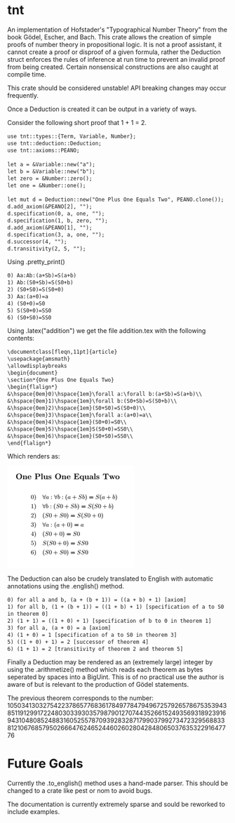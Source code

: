 # tnt
An implementation of Hofstader's "Typographical Number Theory" from the book Gödel, Escher, and Bach. This crate allows the creation of simple proofs of number theory in propositional logic. It is not a proof assistant, it cannot create a proof or disproof of a given formula, rather the Deduction struct enforces the rules of inference at run time to prevent an invalid proof from being created. Certain nonsensical constructions are also caught at compile time.

This crate should be considered unstable! API breaking changes may occur frequently.

Once a Deduction is created it can be output in a variety of ways.

Consider the following short proof that 1 + 1 = 2.

```
use tnt::types::{Term, Variable, Number};
use tnt::deduction::Deduction;
use tnt::axioms::PEANO;

let a = &Variable::new("a");
let b = &Variable::new("b");
let zero = &Number::zero();
let one = &Number::one();

let mut d = Deduction::new("One Plus One Equals Two", PEANO.clone());
d.add_axiom(&PEANO[2], "");
d.specification(0, a, one, "");
d.specification(1, b, zero, "");
d.add_axiom(&PEANO[1], "");
d.specification(3, a, one, "");
d.successor(4, "");
d.transitivity(2, 5, "");
```

Using .pretty_print()

```
0) Aa:Ab:(a+Sb)=S(a+b)
1) Ab:(S0+Sb)=S(S0+b)
2) (S0+S0)=S(S0+0)   
3) Aa:(a+0)=a        
4) (S0+0)=S0
5) S(S0+0)=SS0       
6) (S0+S0)=SS0
```

Using .latex("addition") we get the file addition.tex with the following contents:

```
\documentclass[fleqn,11pt]{article}
\usepackage{amsmath}
\allowdisplaybreaks
\begin{document}
\section*{One Plus One Equals Two}
\begin{flalign*}
&\hspace{0em}0)\hspace{1em}\forall a:\forall b:(a+Sb)=S(a+b)\\
&\hspace{0em}1)\hspace{1em}\forall b:(S0+Sb)=S(S0+b)\\
&\hspace{0em}2)\hspace{1em}(S0+S0)=S(S0+0)\\
&\hspace{0em}3)\hspace{1em}\forall a:(a+0)=a\\
&\hspace{0em}4)\hspace{1em}(S0+0)=S0\\
&\hspace{0em}5)\hspace{1em}S(S0+0)=SS0\\
&\hspace{0em}6)\hspace{1em}(S0+S0)=SS0\\
\end{flalign*}
```

Which renders as:

![one and one is two](https://github.com/SymmetricChaos/tnt/blob/master/examples/addition_snip.PNG?raw=true)


The Deduction can also be crudely translated to English with automatic annotations using the .english() method.

```
0) for all a and b, (a + (b + 1)) = ((a + b) + 1) [axiom]
1) for all b, (1 + (b + 1)) = ((1 + b) + 1) [specification of a to S0 in theorem 0]
2) (1 + 1) = ((1 + 0) + 1) [specification of b to 0 in theorem 1]
3) for all a, (a + 0) = a [axiom]
4) (1 + 0) = 1 [specification of a to S0 in theorem 3]
5) ((1 + 0) + 1) = 2 [successor of theorem 4]
6) (1 + 1) = 2 [transitivity of theorem 2 and theorem 5]
```

Finally a Deduction may be rendered as an (extremely large) integer by using the .arithmetize() method which reads each theorem as bytes seperated by spaces into a BigUint. This is of no practical use the author is aware of but is relevant to the production of Gödel statements.

The previous theorem corresponds to the number: 1050341303275422378657768361784977847949672579265786753539438511912991722480303393035798790127074435266152493569318923916943104808524883160525578709392832871799037992734723295688338121067685795026664762465244602602804284806503763532291647776



# Future Goals
Currently the .to_english() method uses a hand-made parser. This should be changed to a crate like pest or nom to avoid bugs.

The documentation is currently extremely sparse and sould be reworked to include examples.